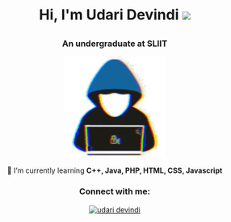 # <h1 align="center">Hi, I'm Udari Devindi <img src="https://media.giphy.com/media/hvRJCLFzcasrR4ia7z/giphy.gif" width="35"></h1>

## <h3 align="center">An undergraduate at SLIIT</h3>

<div align="center">
  <img src="https://github.com/0xAbdulKhalid/0xAbdulKhalid/raw/main/assets/mdImages/about_me.gif" width="200px">
</div>

<p align="center">🌱 I’m currently learning <strong>C++, Java, PHP, HTML, CSS, Javascript</strong></p>


<h3 align="center">Connect with me:</h3>
<p align="center">
<a href="[https://linkedin.com/in/udari devindi](https://www.linkedin.com/in/udari-devindi-724496246/)" target="blank"><img align="center" src="https://raw.githubusercontent.com/rahuldkjain/github-profile-readme-generator/master/src/images/icons/Social/linked-in-alt.svg" alt="udari devindi" height="30" width="40" /></a>
</p>

